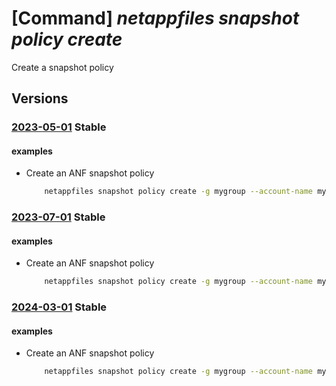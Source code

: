 # [Command] _netappfiles snapshot policy create_

Create a snapshot policy

## Versions

### [2023-05-01](/Resources/mgmt-plane/L3N1YnNjcmlwdGlvbnMve30vcmVzb3VyY2Vncm91cHMve30vcHJvdmlkZXJzL21pY3Jvc29mdC5uZXRhcHAvbmV0YXBwYWNjb3VudHMve30vc25hcHNob3Rwb2xpY2llcy97fQ==/2023-05-01.xml) **Stable**

<!-- mgmt-plane /subscriptions/{}/resourcegroups/{}/providers/microsoft.netapp/netappaccounts/{}/snapshotpolicies/{} 2023-05-01 -->

#### examples

- Create an ANF snapshot policy
    ```bash
        netappfiles snapshot policy create -g mygroup --account-name myaccountname --snapshot-policy-name mysnapshotpolicyname -l westus2 --hourly-snapshots 1 --hourly-minute 5 --enabled true
    ```

### [2023-07-01](/Resources/mgmt-plane/L3N1YnNjcmlwdGlvbnMve30vcmVzb3VyY2Vncm91cHMve30vcHJvdmlkZXJzL21pY3Jvc29mdC5uZXRhcHAvbmV0YXBwYWNjb3VudHMve30vc25hcHNob3Rwb2xpY2llcy97fQ==/2023-07-01.xml) **Stable**

<!-- mgmt-plane /subscriptions/{}/resourcegroups/{}/providers/microsoft.netapp/netappaccounts/{}/snapshotpolicies/{} 2023-07-01 -->

#### examples

- Create an ANF snapshot policy
    ```bash
        netappfiles snapshot policy create -g mygroup --account-name myaccountname --snapshot-policy-name mysnapshotpolicyname -l westus2 --hourly-snapshots 1 --hourly-minute 5 --enabled true
    ```

### [2024-03-01](/Resources/mgmt-plane/L3N1YnNjcmlwdGlvbnMve30vcmVzb3VyY2Vncm91cHMve30vcHJvdmlkZXJzL21pY3Jvc29mdC5uZXRhcHAvbmV0YXBwYWNjb3VudHMve30vc25hcHNob3Rwb2xpY2llcy97fQ==/2024-03-01.xml) **Stable**

<!-- mgmt-plane /subscriptions/{}/resourcegroups/{}/providers/microsoft.netapp/netappaccounts/{}/snapshotpolicies/{} 2024-03-01 -->

#### examples

- Create an ANF snapshot policy
    ```bash
        netappfiles snapshot policy create -g mygroup --account-name myaccountname --snapshot-policy-name mysnapshotpolicyname -l westus2 --hourly-snapshots 1 --hourly-minute 5 --enabled true
    ```
